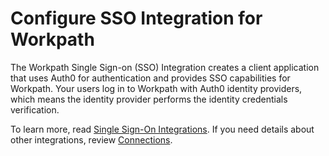 # Configure SSO Integration for Workpath

The Workpath Single Sign-on (SSO) Integration creates a client application that uses Auth0 for authentication and provides SSO capabilities for Workpath. Your users log in to Workpath with Auth0 identity providers, which means the identity provider performs the identity credentials verification.

To learn more, read [Single Sign-On Integrations](https://auth0.com/docs/sso). If you need details about other integrations, review [Connections](https://auth0.com/docs/identityproviders).